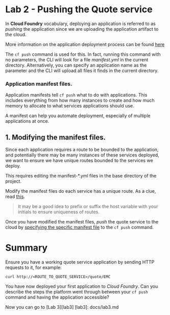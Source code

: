 # Lab 2 - Pushing the Quote service

In **Cloud Foundry** vocabulary, deploying an application is referred to as *pushing* the application since we are uploading the application artifact to the cloud.

More information on the application deployment process can be found [here](http://docs.pivotal.io/pivotalcf/devguide/deploy-apps/deploy-app.html)

The `cf push` command is used for this. In fact, running this command with no parameters, the CLI will look for a file *manifest.yml* in the current directory. Alternatively, you can specify an application name as the parameter and the CLI will upload all files it finds in the current directory.

### Application manifest files.
Application manifests tell `cf push` what to do with applications. This includes everything from how many instances to create and how much memory to allocate to what services applications should use.

A manifest can help you automate deployment, especially of multiple applications at once.

## 1. Modifying the manifest files.
Since each application requires a route to be bounded to the application, and potentially there may be many instances of these services deployed, we want to ensure we have unique routes bounded to the services we deploy.

This requires editing the manifest-\*.yml files in the base directory of the project.

Modify the manifest files do each service has a unique route. As a clue, read [this](http://docs.pivotal.io/pivotalcf/devguide/deploy-apps/manifest.html#host).

> It may be a good idea to prefix or suffix the host variable with your initials to ensure uniqueness of routes.

Once you have modified the manifest files, *push* the quote service to the cloud by [specifying the specific manifest file](http://docs.pivotal.io/pivotalcf/devguide/deploy-apps/manifest.html#find-manifest) to the `cf push` command.


# Summary

Ensure you have a working quote service application by sending HTTP requests to it, for example:

`curl http://<ROUTE_TO_QUOTE_SERVICE>/quote/EMC`

You have now deployed your first application to *Cloud Foundry*. Can you describe the steps the platform went through between your `cf push` command and having the application accessible?

Now you can go to [Lab 3][lab3]
[lab3]: docs/lab3.md

